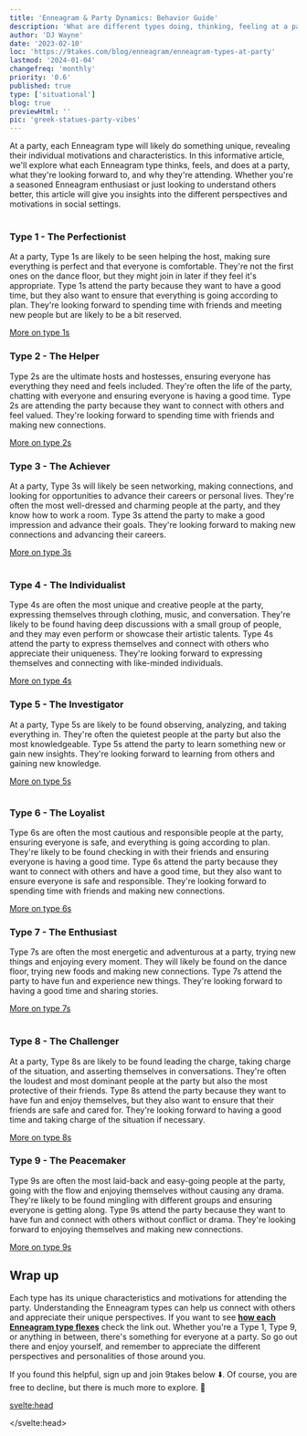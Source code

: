 ```yaml
---
title: 'Enneagram & Party Dynamics: Behavior Guide'
description: 'What are different types doing, thinking, feeling at a party'
author: 'DJ Wayne'
date: '2023-02-10'
loc: 'https://9takes.com/blog/enneagram/enneagram-types-at-party'
lastmod: '2024-01-04'
changefreq: 'monthly'
priority: '0.6'
published: true
type: ['situational']
blog: true
previewHtml: ''
pic: 'greek-statues-party-vibes'
---
```


<script>
	import  PopCard  from "../../lib/components/atoms/PopCard.svelte";
	import MarqueeHorizontal from "../../lib/components/atoms/MarqueeHorizontal.svelte";
</script>

<p class="firstLetter">At a party, each Enneagram type will likely do something unique, revealing their individual motivations and characteristics. In this informative article, we'll explore what each Enneagram type thinks, feels, and does at a party, what they're looking forward to, and why they're attending. Whether you're a seasoned Enneagram enthusiast or just looking to understand others better, this article will give you insights into the different perspectives and motivations in social settings.</p>

<div
  style="display: flex;
    justify-content: center;
    margin: 1rem 0;
  "
>
  <PopCard
    image={`/blogs/greek-statues-party-vibes.webp`}
    showIcon={false}
    displayText=""
    altText="party in the street"
    tint={false}
    subtext=""
  />
</div>
 <article class="section-content">
   <h3>Type 1 - The Perfectionist</h3>

At a party, Type 1s are likely to be seen helping the host, making sure everything is perfect and that everyone is comfortable. They're not the first ones on the dance floor, but they might join in later if they feel it's appropriate. Type 1s attend the party because they want to have a good time, but they also want to ensure that everything is going according to plan. They're looking forward to spending time with friends and meeting new people but are likely to be a bit reserved.

[More on type 1s](/blog/enneagram/enneagram-type-1)

</article>
  <article class="section-content">
   <h3>Type 2 - The Helper</h3>

Type 2s are the ultimate hosts and hostesses, ensuring everyone has everything they need and feels included. They're often the life of the party, chatting with everyone and ensuring everyone is having a good time. Type 2s are attending the party because they want to connect with others and feel valued. They're looking forward to spending time with friends and making new connections.

[More on type 2s](/blog/enneagram/enneagram-type-2)

</article>
  <article class="section-content">
   <h3>Type 3 - The Achiever</h3>

At a party, Type 3s will likely be seen networking, making connections, and looking for opportunities to advance their careers or personal lives. They're often the most well-dressed and charming people at the party, and they know how to work a room. Type 3s attend the party to make a good impression and advance their goals. They're looking forward to making new connections and advancing their careers.

[More on type 3s](/blog/enneagram/enneagram-type-3)

</article>

<div
  style="display: flex;
    justify-content: center;
    margin: 1rem 0;
  "
>
  <PopCard
    image={`/blogs/greek-statues-at-a-party-female.webp`}
    showIcon={false}
    displayText=""
    altText="greek statues partying"
    tint={false}
    subtext=""
  />
</div>
 <article class="section-content">
   <h3>Type 4 - The Individualist</h3>

Type 4s are often the most unique and creative people at the party, expressing themselves through clothing, music, and conversation. They're likely to be found having deep discussions with a small group of people, and they may even perform or showcase their artistic talents. Type 4s attend the party to express themselves and connect with others who appreciate their uniqueness. They're looking forward to expressing themselves and connecting with like-minded individuals.

[More on type 4s](/blog/enneagram/enneagram-type-4)

</article>
  <article class="section-content">
   <h3>Type 5 - The Investigator</h3>

At a party, Type 5s are likely to be found observing, analyzing, and taking everything in. They're often the quietest people at the party but also the most knowledgeable. Type 5s attend the party to learn something new or gain new insights. They're looking forward to learning from others and gaining new knowledge.

[More on type 5s](/blog/enneagram/enneagram-type-5)

</article>
<div style="overflow: hidden;">
<MarqueeHorizontal displayList={[{name: 'on a first date ❤️', link: '/blog/enneagram/enneagram-types-on-a-first-date'}, {name: 'in stress 😰', link: '/blog/enneagram/enneagram-types-in-stress'}, {name: 'being ghosted 👻', link: '/blog/enneagram/enneagram-types-being-ghosted'}, {name: 'strengths 💪 and weaknesses', link: '/blog/enneagram/enneagram-strengths-and-weaknesses'}, {name: 'communication styles 🙊', link: '/blog/enneagram/enneagram-communication-styles'} ]} />
</div>
 <article class="section-content">
   <h3>Type 6 - The Loyalist</h3>

Type 6s are often the most cautious and responsible people at the party, ensuring everyone is safe, and everything is going according to plan. They're likely to be found checking in with their friends and ensuring everyone is having a good time. Type 6s attend the party because they want to connect with others and have a good time, but they also want to ensure everyone is safe and responsible. They're looking forward to spending time with friends and making new connections.

[More on type 6s](/blog/enneagram/enneagram-type-6)

</article>
  <article class="section-content">
   <h3>Type 7 - The Enthusiast</h3>

Type 7s are often the most energetic and adventurous at a party, trying new things and enjoying every moment. They will likely be found on the dance floor, trying new foods and making new connections. Type 7s attend the party to have fun and experience new things. They're looking forward to having a good time and sharing stories.

[More on type 7s](/blog/enneagram/enneagram-type-7)

</article>

<div
  style="display: flex;
    justify-content: center;
    margin: 1rem 0;
  "
>
  <PopCard
    image={`/blogs/greek-statues-at-party-2.webp`}
    showIcon={false}
    displayText=""
    altText="talking at a party"
    tint={false}
    subtext=""
  />
</div>
 <article class="section-content">
   <h3>Type 8 - The Challenger</h3>

At a party, Type 8s are likely to be found leading the charge, taking charge of the situation, and asserting themselves in conversations. They're often the loudest and most dominant people at the party but also the most protective of their friends. Type 8s attend the party because they want to have fun and enjoy themselves, but they also want to ensure that their friends are safe and cared for. They're looking forward to having a good time and taking charge of the situation if necessary.

[More on type 8s](/blog/enneagram/enneagram-type-8)

</article>
  <article class="section-content">
   <h3>Type 9 - The Peacemaker</h3>

Type 9s are often the most laid-back and easy-going people at the party, going with the flow and enjoying themselves without causing any drama. They're likely to be found mingling with different groups and ensuring everyone is getting along. Type 9s attend the party because they want to have fun and connect with others without conflict or drama. They're looking forward to enjoying themselves and making new connections.

[More on type 9s](/blog/enneagram/enneagram-type-9)

</article>

## Wrap up

Each type has its unique characteristics and motivations for attending the party. Understanding the Enneagram types can help us connect with others and appreciate their unique perspectives. If you want to see <a style="font-weight: bold;" href="/blog/enneagram/how-each-enneagram-flexes" >how each Enneagram type flexes</a> check the link out. Whether you're a Type 1, Type 9, or anything in between, there's something for everyone at a party. So go out there and enjoy yourself, and remember to appreciate the different perspectives and personalities of those around you.

If you found this helpful, sign up and join 9takes below ⬇️. Of course, you are free to decline, but there is much more to explore. 🚀

<svelte:head>

 <script type="application/ld+json">
{
  "@context": "http://schema.org",
  "@type": "BlogPosting",
  "articleBody": "At a party, each Enneagram type will likely do something unique, revealing their motivations and characteristics. In this informative article, we'll explore what each Enneagram type thinks, feels, and does at a party, what they're looking forward to, and why they're attending. Whether you're a seasoned Enneagram enthusiast or just looking to understand others better, this article will give you insights into the different perspectives and motivations at play in social settings.",
  "creator": {
        "@type": "Person",
        "name": "DJ Wayne",
        "sameAs": ["https://www.instagram.com/djwayne3/", "https://www.youtube.com/@djwayne3", "https://www.linkedin.com/in/davidtwayne/", "https://twitter.com/djwayne3"
        ]
      },
  "author": {
      "@type": "Person",
      "name": "DJ Wayne",
      "sameAs": ["https://www.instagram.com/djwayne3/", "https://www.youtube.com/@djwayne3", "https://www.linkedin.com/in/davidtwayne/", "https://twitter.com/djwayne3"
        ]
  },
  "dateModified": {
    "@type": "Date",
    "@value": "2024-01-04"
  },
  "datePublished": {
    "@type": "Date",
    "@value": "2023-02-17"
  },
  "description": "Discover different types of doing, thinking, and feeling at a party.",
  "headline": "Enneagram & Party Dynamics: Behavior Guide",
  "image": {
    "@type": "ImageObject",
    "height": 900,
    "url": "https://9takes.com/blogs/greek-statues-party-vibes.webp",
    "width": 900
  },
  "mainEntityOfPage": {
    "@id": "https://9takes.com/blog/enneagram/enneagram-types-at-party",
    "@type": "WebPage"
  },
  "mentions": {
            "@type": "Thing",
            "name": "Enneagram of Personality",
            "description": "The Enneagram of Personality or simply the Enneagram is a model of the human psyche which is principally understood and taught as a typology of nine interconnected personality types. Although the origins and history of ideas associated with the Enneagram of Personality are disputed contemporary approaches are principally derived from the teachings of the Bolivian psycho-spiritual teacher Oscar Ichazo from the 1950s and the Chilean psychiatrist Claudio Naranjo from the 1970s",
            "SameAs": [
                "https://www.wikidata.org/wiki/Q273047",
                "http://en.wikipedia.org/wiki/Enneagram_of_Personality"
            ]
    },
  "publisher": {
        "@type": "Organization",
        "sameAs": ["https://www.instagram.com/9takesdotcom/", "https://twitter.com/9takesdotcom"],
        "logo": {
          "@type": "ImageObject",
          "url": "https://9takes.com/brand/darkRubix.png"
        },
        "name": "9takes"
      }
}
</script>

</svelte:head>

<style lang="scss">
</style>
